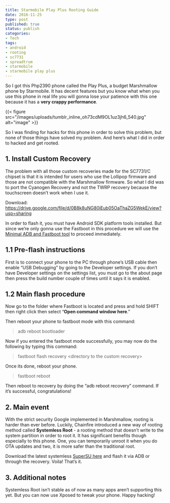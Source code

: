 ```yaml
---
title: Starmobile Play Plus Rooting Guide
date: 2016-11-25
type: post
published: true
status: publish
categories:
- Tech
tags:
- android
- rooting
- sc7731
- spreadtrum
- starmobile
- starmobile play plus
---
```

<p>So I got this Php2390 phone called the Play Plus, a budget Marshmallow phone by Starmobile. It has decent features but you know what when you use this phone in real life you will gonna lose your patience with this one because it has a <b>very crappy performance</b>.&nbsp;</p>
{{< figure src="/images/uploads/tumblr_inline_oh73cdM9OL1uz3jh6_540.jpg" alt="image" >}}
<p>So I was finding for hacks for this phone in order to solve this problem, but none of those things have solved my problem. And here’s what I did in order to hacked and get rooted.</p>
<h2>1. Install Custom Recovery</h2>
<p>The problem with all those custom recoveries made for the SC7731/C chipset is that it is intended for users who use the Lollipop firmware and those are not compatible with the Marshmallow firmware. So what I did was to port the Cyanogen Recovery and not the TWRP recovery because the touchscreen doesn’t work when I use it.</p>
<p>Download: <a href="https://drive.google.com/file/d/0B8k8uNG80jEub05OaThaZG5WekE/view?usp=sharing">https://drive.google.com/file/d/0B8k8uNG80jEub05OaThaZG5WekE/view?usp=sharing</a></p>
<p>In order to flash it, you must have Android SDK platform tools installed. But since we’re only gonna use the Fastboot in this procedure we will use the <a href="https://www.androidfilehost.com/?fid=385035244224386526">Minimal ADB and Fastboot tool</a> to proceed immediately.</p>
<h2>1.1 Pre-flash instructions</h2>
<p>First is to connect your phone to the PC through phone’s USB cable then enable “USB Debugging” by going to the Developer settings. If you don’t have Developer settings on the settings list, you must go to the about page then press the build number couple of times until it says it is enabled.</p>
<h2>1.2 Main flash procedure</h2>
<p>Now go to the folder where Fastboot is located and press and hold SHIFT then right click then select “<b>Open command window here</b>.”</p>
<p>Then reboot your phone to fastboot mode with this command:</p>
<blockquote><p>adb reboot bootloader</p></blockquote>
<p>Now if you entered the fastboot mode successfully, you may now do the following by typing this command:</p>
<blockquote><p>fastboot flash recovery &lt;directory to the custom recovery&gt;</p></blockquote>
<p>Once its done, reboot your phone.</p>
<blockquote><p>fastboot reboot</p></blockquote>
<p>Then reboot to recovery by doing the “adb reboot recovery” command. If it’s successful, congratulations!</p>
<h2>2. Main event</h2>
<p>With the strict security Google implemented in Marshmallow, rooting is harder than ever before. Luckily, Chainfire introduced a new way of rooting method called <b>Systemless Root</b> - a rooting method that doesn’t write to the system partition in order to root it. It has significant benefits though especially to this phone. One, you can temporarily unroot it when you do OTA updates and two, it is more safer than the traditional root.</p>
<p>Download the latest systemless <a href="https://download.chainfire.eu/897/SuperSU/BETA-SuperSU-v2.67-20160121175247.zip">SuperSU here</a> and flash it via ADB or through the recovery. Voila! That’s it.</p>
<h2>3. Additional notes</h2>
<p>Systemless Root isn’t stable as of now as many apps aren’t supporting this yet. But you can now use Xposed to tweak your phone. Happy hacking!</p>

